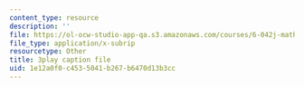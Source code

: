 ```yaml
---
content_type: resource
description: ''
file: https://ol-ocw-studio-app-qa.s3.amazonaws.com/courses/6-042j-mathematics-for-computer-science-spring-2015/1e12a0f0c4535041b267b6470d13b3cc_-yo3YxfY47g.vtt
file_type: application/x-subrip
resourcetype: Other
title: 3play caption file
uid: 1e12a0f0-c453-5041-b267-b6470d13b3cc
---
```

